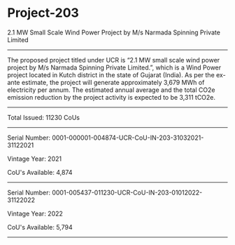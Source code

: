 # Project-203
2.1 MW Small Scale Wind Power Project by M/s Narmada Spinning Private Limited
________
The proposed project titled under UCR is “2.1 MW small scale wind power project by M/s Narmada Spinning Private Limited.”, which is a Wind Power project located in Kutch district in the state of Gujarat (India). As per the ex-ante estimate, the project will generate approximately 3,679 MWh of electricity per annum. The estimated annual average and the total CO2e emission reduction by the project activity is expected to be 3,311 tCO2e.
_____________
Total Issued: 11230 CoUs
___
Serial Number: 0001-000001-004874-UCR-CoU-IN-203-31032021-31122021

Vintage Year: 2021

CoU's Available: 4,874
________________
Serial Number: 0001-005437-011230-UCR-CoU-IN-203-01012022-31122022

Vintage Year: 2022

CoU's Available: 5,794
______________
